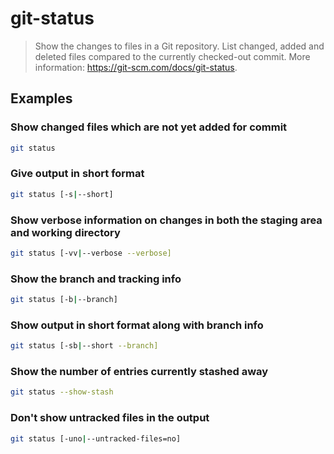 # git-status

> Show the changes to files in a Git repository. List changed, added and deleted files compared to the currently checked-out commit. More information: <https://git-scm.com/docs/git-status>.

## Examples

### Show changed files which are not yet added for commit

```bash
git status
```

### Give output in short format

```bash
git status [-s|--short]
```

### Show verbose information on changes in both the staging area and working directory

```bash
git status [-vv|--verbose --verbose]
```

### Show the branch and tracking info

```bash
git status [-b|--branch]
```

### Show output in short format along with branch info

```bash
git status [-sb|--short --branch]
```

### Show the number of entries currently stashed away

```bash
git status --show-stash
```

### Don't show untracked files in the output

```bash
git status [-uno|--untracked-files=no]
```
